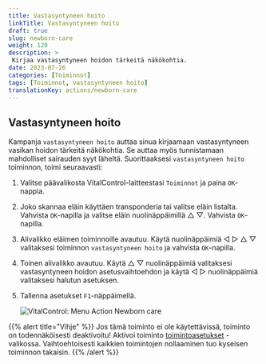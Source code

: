 ```yaml
---
title: Vastasyntyneen hoito
linkTitle: Vastasyntyneen hoito
draft: true
slug: newborn-care
weight: 120
description: >
 Kirjaa vastasyntyneen hoidon tärkeitä näkökohtia.
date: 2023-07-26
categories: [Toiminnot]
tags: [Toiminnot, vastasyntyneen hoito]
translationKey: actions/newborn-care
---
```


## Vastasyntyneen hoito

Kampanja `vastasyntyneen hoito` auttaa sinua kirjaamaan vastasyntyneen vasikan hoidon tärkeitä näkökohtia. Se auttaa myös tunnistamaan mahdolliset sairauden syyt
läheltä. Suorittaaksesi `vastasyntyneen hoito` toiminnon, toimi seuraavasti:

1. Valitse päävalikosta VitalControl-laitteestasi `Toiminnot` ja paina `OK`-nappia.

2. Joko skannaa eläin käyttäen transponderia tai valitse eläin listalta. Vahvista `OK`-napilla ja valitse eläin nuolinäppäimillä △ ▽. Vahvista `OK`-napilla.

3. Alivalikko eläimen toiminnoille avautuu. Käytä nuolinäppäimiä ◁ ▷ △ ▽ valitaksesi toiminnon `vastasyntyneen hoito` ja vahvista `OK`-napilla.

4. Toinen alivalikko avautuu. Käytä △ ▽ nuolinäppäimiä valitaksesi vastasyntyneen hoidon asetusvaihtoehdon ja käytä ◁ ▷ nuolinäppäimiä valitaksesi halutun asetuksen.

5. Tallenna asetukset `F1`-näppäimellä.

    ![VitalControl: Menu Action Newborn care](../images/newborncare.png "Vastasyntyneen hoito")

{{% alert title="Vihje" %}}
Jos tämä toiminto ei ole käytettävissä, toiminto on todennäköisesti deaktivoitu! Aktivoi toiminto [toimintoasetukset](../setting/) -valikossa. Vaihtoehtoisesti kaikkien toimintojen nollaaminen tuo kyseisen toiminnon takaisin.
{{% /alert %}}
